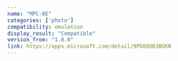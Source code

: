 ```yaml
---
name: "MPC-BE"
categories: ['photo']
compatibility: emulation
display_result: "Compatible"
version_from: "1.8.0"
link: https://apps.microsoft.com/detail/9PD88QB3BGKN
---
```

